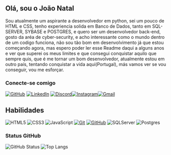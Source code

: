 ## Olá, sou o João Natal

Sou atualmente um aspirante a desenvolvedor em python, sei um pouco de HTML e CSS, tenho experiencia solida em Banco de Dados, tanto em SQL-SERVER, SYBASE e POSTGRES, e quero ser um desenvolvedor back-end, gosto da aréa de cyber-security, e acho interessante como o mundo dentro de um codigo funciona, não sou tão bom em desenvolvimento já que estou começando agora, mas espero poder ler esse Readme daqui a alguns anos e ver que superei os meus limites e que consegui conquistar aquilo que sempre quis, que é me tornar um bom desenvolvedor, atualmente estou em outro país, tentando conquistar a vida aqui(Portugal), más vamos ver se vou conseguir, vou me esforçar.

### Conecte-se comigo

[![GitHub](https://img.shields.io/badge/GitHub-100000?style=for-the-badge&logo=github&logoColor=white)](https://github.com/Destruidoss) [![LinkedIn](https://img.shields.io/badge/LinkedIn-0077B5?style=for-the-badge&logo=linkedin&logoColor=white)](https://www.linkedin.com/in/jo%C3%A3o-natal-estevan-de-almeida-6785a8147/) [![Discord](https://img.shields.io/badge/Discord-7289DA?style=for-the-badge&logo=discord&logoColor=white)](https://discord.com/channels/@Destruidos)[![Instagram](https://img.shields.io/badge/-Instagram-%23E4405F?style=for-the-badge&logo=instagram&logoColor=white)](https://www.instagram.com/natalestevan/)[![Gmail](https://img.shields.io/badge/Gmail-333333?style=for-the-badge&logo=gmail&logoColor=red)](mailto:joaonatal12345@gmail.com)

## Habilidades

![HTML5](https://img.shields.io/badge/HTML-000?style=for-the-badge&logo=html5&logoColor=30A3DC)
![CSS3](https://img.shields.io/badge/CSS3-000?style=for-the-badge&logo=css3&logoColor=E94D5F)
![JavaScript](https://img.shields.io/badge/JavaScript-000?style=for-the-badge&logo=javascript&logoColor=30A3DC)
[![Git](https://img.shields.io/badge/Git-000?style=for-the-badge&logo=git&logoColor=E94D5F)](https://git-scm.com/doc)
[![GitHub](https://img.shields.io/badge/GitHub-000?style=for-the-badge&logo=github&logoColor=30A3DC)](https://docs.github.com/)
![SQLServer](https://img.shields.io/badge/SQLServer-%23DB2A20.svg?style=flat-square&labelColor=%23414141&logo=microsoftsqlserver&logoColor=white)
![Postgres](https://img.shields.io/badge/PostgreSQL-%23316192.svg?style=flat-square&labelColor=%23414141&logo=postgresql&logoColor=white)

### Status GitHub 

![GitHub Status](https://github-readme-stats.vercel.app/api?username=Destruidoss&theme=transparent&bg_color=000&border_color=3b8640&show_icons=true&icon_color=3b8640&title_color=3b8640&text_color=FFF)
![Top Langs](https://github-readme-stats-git-masterrstaa-rickstaa.vercel.app/api/top-langs/?username=Destruidoss&layout=compact&bg_color=000&border_color=3b8640&title_color=3b8640&text_color=FFF)

